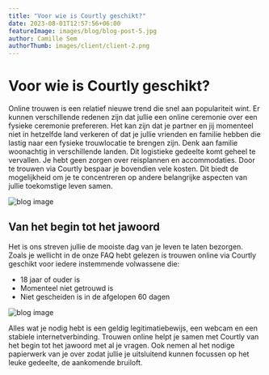 ```yaml
---
title: "Voor wie is Courtly geschikt?"
date: 2023-08-01T12:57:56+06:00
featureImage: images/blog/blog-post-5.jpg
author: Camille Sem
authorThumb: images/client/client-2.png
---
```


# Voor wie is Courtly geschikt?

  Online trouwen is een relatief nieuwe trend die snel aan populariteit wint. Er kunnen verschillende redenen zijn dat jullie een online ceremonie over een fysieke ceremonie prefereren. Het kan zijn dat je partner en jij momenteel niet in hetzelfde land verkeren of dat je jullie vrienden en familie hebben die lastig naar een fysieke trouwlocatie te brengen zijn. Denk aan familie woonachtig in verschillende landen. Dit logistieke gedeelte komt geheel te vervallen. Je hebt geen zorgen over reisplannen en accommodaties. Door te trouwen via Courtly bespaar je bovendien vele kosten. Dit biedt de mogelijkheid om je te concentreren op andere belangrijke aspecten van jullie toekomstige leven samen.

![blog image](/images/blog/single-blog-1.jpg)


## Van het begin tot het jawoord

 Het is ons streven jullie de mooiste dag van je leven te laten bezorgen. Zoals je wellicht in de onze FAQ hebt gelezen is trouwen online via Courtly geschikt voor iedere instemmende volwassene die:

- 18 jaar of ouder is
- Momenteel niet getrouwd is
- Niet gescheiden is in de afgelopen 60 dagen

![blog image](/images/blog/single-blog-3.jpg)

Alles wat je nodig hebt is een geldig legitimatiebewijs, een webcam en een stabiele internetverbinding. Trouwen online helpt je samen met Courtly van het begin tot het jawoord met al je vragen. Ook nemen al het nodige papierwerk van je over zodat jullie je uitsluitend kunnen focussen op het leuke gedeelte, de aankomende bruiloft.

